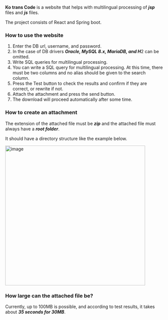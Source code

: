**Ko trans Code** is a website that helps with multilingual processing of ***jsp*** files and ***js*** files.

The project consists of React and Spring boot.

### How to use the website
1. Enter the DB url, username, and password.
2. In the case of DB drivers ***Oracle, MySQL 8.x, MariaDB, and H***2 can be omitted.
3. Write SQL queries for multilingual processing.
4. You can write a SQL query for multilingual processing. At this time, there must be two columns and no alias should be given to the search column.
5. Press the Test button to check the results and confirm if they are correct, or rewrite if not.
6. Attach the attachment and press the send button.
7. The download will proceed automatically after some time.

### How to create an attachment
The extension of the attached file must be ***zip*** and the attached file must always have a ***root folder***.

It should have a directory structure like the example below.

<img width="446" alt="image" src="https://github.com/dukbong/sideProejct/assets/37864182/a32612ca-b212-49ed-9794-90fae7d4cc73">

### How large can the attached file be?
Currently, up to 100MB is possible, and according to test results, it takes about ***35 seconds for 30MB***.
